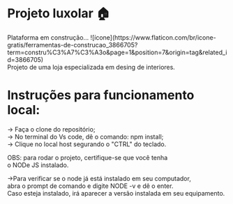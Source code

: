 # Projeto luxolar 🏠 
<p>Plataforma em construção... ![ícone](https://www.flaticon.com/br/icone-gratis/ferramentas-de-construcao_3866705?term=constru%C3%A7%C3%A3o&page=1&position=7&origin=tag&related_id=3866705)
<br>Projeto de uma loja especializada em desing de interiores.</p>
<h1>Instruções para funcionamento local:</h1>

<p>
  -> Faça o clone do repositório;<br>
   -> No terminal do Vs code, dê o comando: npm install;<br>
   -> Clique no local host segurando o "CTRL" do teclado.<br>
   
  OBS: para rodar o projeto, certifique-se que você tenha<br>
   o NODe JS instalado.<br>

   ->Para verificar se o node já está instalado em seu computador, <br>
   abra o prompt de comando e digite NODE -v e dê o enter.<br>
   Caso esteja instalado, irá aparecer a versão instalada em seu equipamento. 
   
   



</p>

